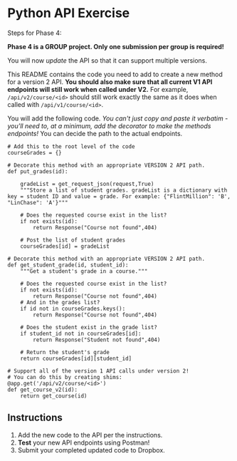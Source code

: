 # Python API Exercise

Steps for Phase 4:

**Phase 4 is a GROUP project. Only one submission per group is required!**

You will now *update* the API so that it can support multiple versions.

This README contains the code you need to add to create a new method for a version 2 API. **You should also make sure that all current V1 API endpoints will still work when called under V2.** For example, `/api/v2/course/<id>` should still work exactly the same as it does when called with `/api/v1/course/<id>`. 

You will add the following code. *You can't just copy and paste it verbatim - you'll need to, at a minimum, add the decorator to make the methods endpoints!* You can decide the path to the actual endpoints.

    # Add this to the root level of the code
    courseGrades = {}

    # Decorate this method with an appropriate VERSION 2 API path.
    def put_grades(id):

        gradeList = get_request_json(request,True)
        """Store a list of student grades. gradeList is a dictionary with key = student ID and value = grade. For example: {"FlintMillion": 'B', "LinChase": 'A'}"""

        # Does the requested course exist in the list?
        if not exists(id):
            return Response("Course not found",404)
    
        # Post the list of student grades
        courseGrades[id] = gradeList

    # Decorate this method with an appropriate VERSION 2 API path.
    def get_student_grade(id, student_id):
        """Get a student's grade in a course."""

        # Does the requested course exist in the list?
        if not exists(id):
            return Response("Course not found",404)
        # And in the grades list?
        if id not in courseGrades.keys():
            return Response("Course not found",404)
        
        # Does the student exist in the grade list?
        if student_id not in courseGrades[id]:
            return Response("Student not found",404)

        # Return the student's grade
        return courseGrades[id][student_id]

    # Support all of the version 1 API calls under version 2!
    # You can do this by creating shims:
    @app.get('/api/v2/course/<id>')
    def get_course_v2(id):
        return get_course(id)
    
## Instructions

1. Add the new code to the API per the instructions.
2. **Test** your new API endpoints using Postman!
3. Submit your completed updated code to Dropbox. 
